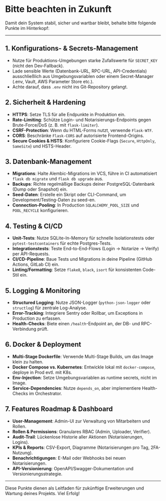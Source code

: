 # Bitte beachten in Zukunft

Damit dein System stabil, sicher und wartbar bleibt, behalte bitte folgende Punkte im Hinterkopf:

---

## 1. Konfigurations- & Secrets-Management
- Nutze für Produktions-Umgebungen starke Zufallswerte für `SECRET_KEY` (nicht den Dev-Fallback).
- Lade sensible Werte (Datenbank-URL, RPC-URL, API-Credentials) ausschließlich aus Umgebungsvariablen oder einem Secret-Manager (.env, Vault, AWS Parameter Store etc.).
- Achte darauf, dass `.env` nicht ins Git-Repository gelangt.

## 2. Sicherheit & Hardening
- **HTTPS**: Setze TLS für alle Endpunkte in Produktion ein.
- **Rate-Limiting**: Schütze Login- und Notarisierungs-Endpoints gegen Brute-Force/DoS (z. B. mit `flask-limiter`).
- **CSRF-Protection**: Wenn du HTML-Forms nutzt, verwende `Flask-WTF`.
- **CORS**: Beschränke `Flask-CORS` auf autorisierte Frontend-Origins.
- **Secure Cookies & HSTS**: Konfiguriere Cookie-Flags (`Secure`, `HttpOnly`, `SameSite`) und HSTS-Header.

## 3. Datenbank-Management
- **Migrations**: Halte Alembic-Migrations im VCS, führe in CI automatisiert `flask db migrate` und `flask db upgrade` aus.
- **Backups**: Richte regelmäßige Backups deiner PostgreSQL-Datenbank (Dump oder Snapshot) ein.
- **Seed-Daten**: Erstelle ein Skript oder CLI-Command, um Development/Testing-Daten zu seed-en.
- **Connection-Pooling**: In Production `SQLALCHEMY_POOL_SIZE` und `POOL_RECYCLE` konfigurieren.

## 4. Testing & CI/CD
- **Unit-Tests**: Nutze SQLite-In-Memory für schnelle Isolationstests oder `pytest-testcontainers` für echte Postgres-Tests.
- **Integrationstests**: Teste End-to-End-Flows (Login → Notarize → Verify) per API-Requests.
- **CI/CD-Pipeline**: Baue Tests und Migrations in deine Pipeline (GitHub Actions, GitLab CI) ein.
- **Linting/Formatting**: Setze `flake8`, `black`, `isort` für konsistenten Code-Stil ein.

## 5. Logging & Monitoring
- **Structured Logging**: Nutze JSON-Logger (`python-json-logger` oder `structlog`) für zentrale Log-Analyse.
- **Error-Tracking**: Integriere Sentry oder Rollbar, um Exceptions in Production zu erfassen.
- **Health-Checks**: Biete einen `/health`-Endpoint an, der DB- und RPC-Verbindung prüft.

## 6. Docker & Deployment
- **Multi-Stage Dockerfile**: Verwende Multi-Stage Builds, um das Image klein zu halten.
- **Docker Compose vs. Kubernetes**: Entwickle lokal mit `docker-compose`, deploye in Prod evtl. mit K8s.
- **Env-Injection**: Setze Umgebungsvariablen as runtime secrets, nicht im Image.
- **Service-Dependencies**: Nutze `depends_on`, aber implementiere Health-Checks im Orchestrator.

## 7. Features Roadmap & Dashboard
- **User-Management**: Admin-UI zur Verwaltung von Mitarbeitern und Rollen.
- **Rollen & Permissions**: Granulares RBAC (Admin, Uploader, Verifier).
- **Audit-Trail**: Lückenlose Historie aller Aktionen (Notarisierungen, Logins).
- **KPIs & Reports**: CSV-Export, Diagramme (Notarisierungen pro Tag, 2FA-Nutzung).
- **Benachrichtigungen**: E-Mail oder Webhooks bei neuen Notarisierungen.
- **API-Versionierung**: OpenAPI/Swagger-Dokumentation und Versionierungsstrategie.

---

Diese Punkte dienen als Leitfaden für zukünftige Erweiterungen und Wartung deines Projekts. Viel Erfolg!

